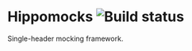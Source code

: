 Hippomocks ![Build status](https://travis-ci.org/dascandy/hippomocks.svg?branch=master "Current build status on Travis CI")
==========

Single-header mocking framework.


